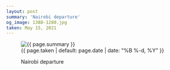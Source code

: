 ```yaml
---
layout: post
summary: 'Nairobi departure'
og_image: 1388-1280.jpg
taken: May 15, 2021
---
```


<figure class="post">
<img alt="{{ page.summary }}" sizes="(min-width: 700px) 50vw, calc(100vw - 2rem)" src="{{ site.assets_url }}/1388-640.jpg" srcset="{{ site.assets_url }}/1388-320.jpg 320w, {{ site.assets_url }}/1388-640.jpg 640w, {{ site.assets_url }}/1388-960.jpg 960w, {{ site.assets_url }}/1388-1280.jpg 1280w"/>
<figcaption>
<time>{{ page.taken | default: page.date | date: "%B %-d, %Y" }}</time>
<p>Nairobi departure</p>
</figcaption>
</figure>
